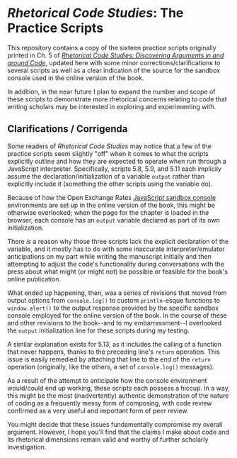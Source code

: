 # _Rhetorical Code Studies_: The Practice Scripts

This repository contains a copy of the sixteen practice scripts originally printed in Ch. 5 of [_Rhetorical Code Studies: Discovering Arguments in and around Code_](https://www.press.umich.edu/10019291/rhetorical_code_studies), updated here with some minor corrections/clarifications to several scripts as well as a clear indication of the source for the sandbox console used in the online version of the book.

In addition, in the near future I plan to expand the number and scope of these scripts to demonstrate more rhetorical concerns relating to code that writing scholars may be interested in exploring and experimenting with.

## Clarifications / Corrigenda

Some readers of _Rhetorical Code Studies_ may notice that a few of the practice scripts seem slightly "off" when it comes to what the scripts explicitly outline and how they are expected to operate when run through a JavaScript interpreter. Specifically, scripts 5.8, 5.9, and 5.11 each implicily assume the declaration/initialization of a variable <code>output</code> rather than explicitly include it (something the other scripts using the variable do).

Because of how the Open Exchange Rates [JavaScript sandbox console](https://openexchangerates.github.io/javascript-sandbox-console/) environments are set up in the online version of the book, this might be otherwise overlooked; when the page for the chapter is loaded in the browser, each console has an <code>output</code> variable declared as part of its own initialization.

There _is_ a reason why those three scripts lack the explicit declaration of the variable, and it mostly has to do with some inaccurate interpreter/emulator anticipations on my part while writing the manuscript initially and then attempting to adjust the code's functionality during conversations with the press about what might (or might not) be possible or feasible for the book's online publication.

What ended up happening, then, was a series of revisions that moved from output options from <code>console.log()</code> to custom <code>println</code>-esque functions to <code>window.alert()</code> to the output response provided by the specific sandbox console employed for the online version of the book. In the course of these and other revisions to the book--and to my embarrassment--I overlooked the <code>output</code> initialization line for these scripts during my testing. 

A similar explanation exists for 5.13, as it includes the calling of a function that never happens, thanks to the preceding line's <code>return</code> operation. This issue is easily remedied by attaching that line to the end of the <code>return</code> operation (originally, like the others, a set of <code>console.log()</code> messages).

As a result of the attempt to anticipate how the console environment would/could end up working, these scripts each possess a hiccup. In a way, this might be the most (inadvertently) authentic demonstration of the nature of coding as a frequently messy form of composing, with code review confirmed as a very useful and important form of peer review.

You might decide that these issues fundamentally compromise my overall argument. However, I hope you'll find that the claims I make about code and its rhetorical dimensions remain valid and worthy of further scholarly investigation.
